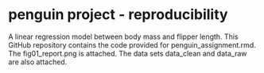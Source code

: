 # penguin project - reproducibility
A linear regression model between body mass and flipper length.
This GitHub repository contains the code provided for penguin_assignment.rmd.
The fig01_report.png is attached. 
The data sets data_clean and data_raw are also  attached.
